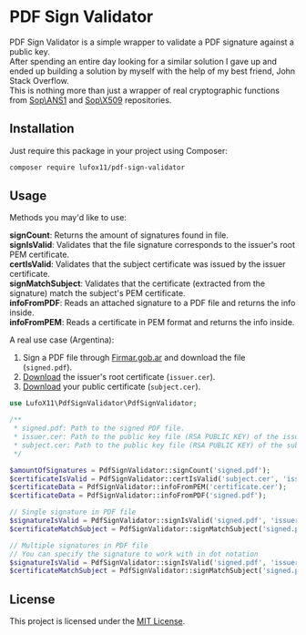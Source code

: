 # PDF Sign Validator

PDF Sign Validator is a simple wrapper to validate a PDF signature against a public key.\
After spending an entire day looking for a similar solution I gave up and ended up building a solution by myself with the help of my best friend, John Stack Overflow.\
This is nothing more than just a wrapper of real cryptographic functions from [Sop\ANS1](https://github.com/sop/asn1) and [Sop\X509](https://github.com/sop/x509) repositories.

## Installation

Just require this package in your project using Composer:

```bash
composer require lufox11/pdf-sign-validator
```

## Usage

Methods you may'd like to use:

**signCount**: Returns the amount of signatures found in file.\
**signIsValid**: Validates that the file signature corresponds to the issuer's root PEM certificate.\
**certIsValid**: Validates that the subject certificate was issued by the issuer certificate.\
**signMatchSubject**: Validates that the certificate (extracted from the signature) match the subject's PEM certificate.\
**infoFromPDF**: Reads an attached signature to a PDF file and returns the info inside.\
**infoFromPEM**: Reads a certificate in PEM format and returns the info inside.

A real use case (Argentina):

1. Sign a PDF file through [Firmar.gob.ar](https://firmar.gob.ar/firmador/#/) and download the file (`signed.pdf`).
2. [Download](https://www.acraiz.gob.ar/Content/Archivos/certificados/licenciados_acraiz2016/01.crt) the issuer's root certificate (`issuer.cer`).
3. [Download](https://firmar.gob.ar/RA/system/home#/certificados) your public certificate (`subject.cer`).

```php
use LufoX11\PdfSignValidator\PdfSignValidator;

/**
 * signed.pdf: Path to the signed PDF file.
 * issuer.cer: Path to the public key file (RSA PUBLIC KEY) of the issuer.
 * subject.cer: Path to the public key file (RSA PUBLIC KEY) of the subject.
 */

$amountOfSignatures = PdfSignValidator::signCount('signed.pdf');
$certificateIsValid = PdfSignValidator::certIsValid('subject.cer', 'issuer.cer');
$certificateData = PdfSignValidator::infoFromPEM('certificate.cer');
$certificateData = PdfSignValidator::infoFromPDF('signed.pdf');

// Single signature in PDF file
$signatureIsValid = PdfSignValidator::signIsValid('signed.pdf', 'issuer.cer');
$certificateMatchSubject = PdfSignValidator::signMatchSubject('signed.pdf', 'subject.cer');

// Multiple signatures in PDF file
// You can specify the signature to work with in dot notation
$signatureIsValid = PdfSignValidator::signIsValid('signed.pdf', 'issuer.cer', [ 'subject.common_name' => 'Lionel Messi' ]);
$certificateMatchSubject = PdfSignValidator::signMatchSubject('signed.pdf', 'subject.cer', [ 'issuer.common_name' => 'Magnus Carlsen' ]);
```

## License
This project is licensed under the [MIT License](https://choosealicense.com/licenses/mit/).
